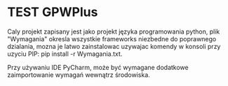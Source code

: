 # TEST GPWPlus

Caly projekt zapisany jest jako projekt języka programowania python,
plik "Wymagania" okresla wszystkie frameworks niezbedne do poprawnego dzialania,
mozna je latwo zainstalowac uzywajac komendy w konsoli przy uzyciu PIP: pip install -r Wymagania.txt.

Przy używaniu IDE PyCharm, może być wymagane dodatkowe zaimportowanie wymagań wewnątrz środowiska.
